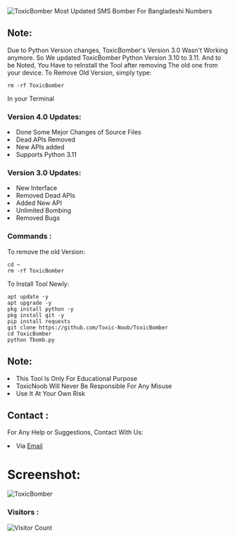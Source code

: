 <img src="https://a.top4top.io/p_23181ith60.jpg" alt="ToxicBomber">
Most Updated SMS Bomber For Bangladeshi Numbers

## Note:
Due to Python Version changes, ToxicBomber's Version 3.0 Wasn't Working anymore. So We updated ToxicBomber Python Version 3.10 to 3.11. And to be Noted, You Have to reInstall the Tool after removing The old one from your device. To Remove Old Version, simply type:
``` shell script
rm -rf ToxicBomber
```
In your Terminal

### Version 4.0 Updates:
<li>Done Some Mejor Changes of Source Files</li>
<li>Dead APIs Removed</li>
<li>New APIs added</li>
<li>Supports Python 3.11</li>

### Version 3.0 Updates:
<li>New Interface</li>
<li>Removed Dead APIs</li>
<li>Added New API</li>
<li>Unlimited Bombing</li>
<li>Removed Bugs</li>

### Commands :
To remove the old Version:
``` shell script
cd ~
rm -rf ToxicBomber
```
To Install Tool Newly:

``` shell script
apt update -y
apt upgrade -y
pkg install python -y
pkg install git -y
pip install requests
git clone https://github.com/Toxic-Noob/ToxicBomber
cd ToxicBomber
python Tbomb.py
```

## Note:
<li>This Tool Is Only For Educational Purpose</li>
<li>ToxicNoob Will Never Be Responsible For Any Misuse</li>
<li>Use It At Your Own Risk</li>

## Contact :
For Any Help or Suggestions, Contact With Us:
<li> Via <a href="mailto: ToxicNoob.Sl4d3.Official@gmail.com">Email</a>


# Screenshot:
<img src="https://c.top4top.io/p_23185bxls0.jpg" alt="ToxicBomber">

### Visitors :

![Visitor Count](https://profile-counter.glitch.me/Toxic-Noob/count.svg)
